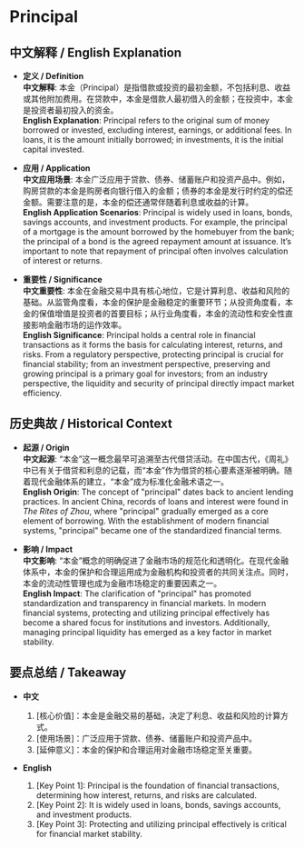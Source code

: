 # Principal

## 中文解释 / English Explanation

* **定义 / Definition**  
  **中文解释**: 本金（Principal）是指借款或投资的最初金额，不包括利息、收益或其他附加费用。在贷款中，本金是借款人最初借入的金额；在投资中，本金是投资者最初投入的资金。  
  **English Explanation**: Principal refers to the original sum of money borrowed or invested, excluding interest, earnings, or additional fees. In loans, it is the amount initially borrowed; in investments, it is the initial capital invested.

* **应用 / Application**  
  **中文应用场景**: 本金广泛应用于贷款、债券、储蓄账户和投资产品中。例如，购房贷款的本金是购房者向银行借入的金额；债券的本金是发行时约定的偿还金额。需要注意的是，本金的偿还通常伴随着利息或收益的计算。  
  **English Application Scenarios**: Principal is widely used in loans, bonds, savings accounts, and investment products. For example, the principal of a mortgage is the amount borrowed by the homebuyer from the bank; the principal of a bond is the agreed repayment amount at issuance. It’s important to note that repayment of principal often involves calculation of interest or returns.

* **重要性 / Significance**  
  **中文重要性**: 本金在金融交易中具有核心地位，它是计算利息、收益和风险的基础。从监管角度看，本金的保护是金融稳定的重要环节；从投资角度看，本金的保值增值是投资者的首要目标；从行业角度看，本金的流动性和安全性直接影响金融市场的运作效率。  
  **English Significance**: Principal holds a central role in financial transactions as it forms the basis for calculating interest, returns, and risks. From a regulatory perspective, protecting principal is crucial for financial stability; from an investment perspective, preserving and growing principal is a primary goal for investors; from an industry perspective, the liquidity and security of principal directly impact market efficiency.

## 历史典故 / Historical Context

* **起源 / Origin**  
  **中文起源**: “本金”这一概念最早可追溯至古代借贷活动。在中国古代，《周礼》中已有关于借贷和利息的记载，而“本金”作为借贷的核心要素逐渐被明确。随着现代金融体系的建立，“本金”成为标准化金融术语之一。  
  **English Origin**: The concept of "principal" dates back to ancient lending practices. In ancient China, records of loans and interest were found in *The Rites of Zhou*, where "principal" gradually emerged as a core element of borrowing. With the establishment of modern financial systems, "principal" became one of the standardized financial terms.

* **影响 / Impact**  
  **中文影响**: “本金”概念的明确促进了金融市场的规范化和透明化。在现代金融体系中，本金的保护和合理运用成为金融机构和投资者的共同关注点。同时，本金的流动性管理也成为金融市场稳定的重要因素之一。  
  **English Impact**: The clarification of "principal" has promoted standardization and transparency in financial markets. In modern financial systems, protecting and utilizing principal effectively has become a shared focus for institutions and investors. Additionally, managing principal liquidity has emerged as a key factor in market stability.

## 要点总结 / Takeaway

* **中文**  
  1. [核心价值]：本金是金融交易的基础，决定了利息、收益和风险的计算方式。  
  2. [使用场景]：广泛应用于贷款、债券、储蓄账户和投资产品中。  
  3. [延伸意义]：本金的保护和合理运用对金融市场稳定至关重要。

* **English**  
  1. [Key Point 1]: Principal is the foundation of financial transactions, determining how interest, returns, and risks are calculated.  
  2. [Key Point 2]: It is widely used in loans, bonds, savings accounts, and investment products.  
  3. [Key Point 3]: Protecting and utilizing principal effectively is critical for financial market stability.
